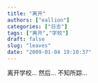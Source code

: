 ```yaml
---
title: "离开"
authors: ["eallion"]
categories: ["日志"]
tags: ["离开","学校"]
draft: false
slug: "leaves"
date: "2009-01-04 19:10:37"
---
```


离开学校...
然后...
不知所踪...
